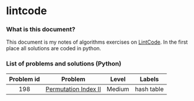 # lintcode

### What is this document?
This document is my notes of algorithms exercises on [LintCode](http://lintcode.com). In the first place all solutions are coded in python.

### List of problems and solutions (Python)
| Problem id | Problem | Level | Labels |
|:----------:|:-------:|:-----:|:------:|
|198|[Permutation Index II](https://github.com/mogolola/lintcode/blob/master/python/198_Permutation_Index_II.py)|Medium|hash table|



